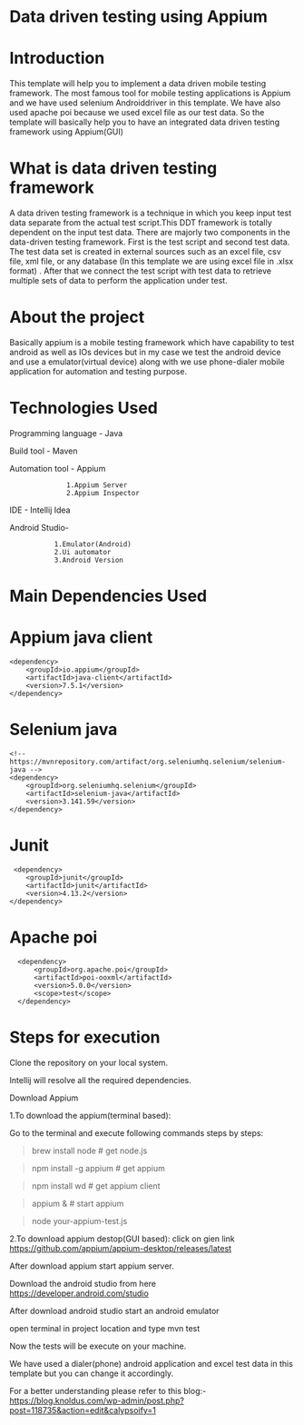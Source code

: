 # Data driven testing using Appium

# Introduction
This template will help you to implement a data driven mobile testing framework. The most famous tool for mobile testing applications is Appium and we have used selenium Androiddriver in this template. We have also used apache poi because we used excel file as our test data. So the template will basically help you to have an integrated data driven testing framework using Appium(GUI)

# What is data driven testing framework
A data driven testing framework is a technique in which you keep input test data separate from the actual test script.This DDT framework is totally dependent on the input test data. There are majorly two components in the data-driven testing framework. First is the test script and second test data. The test data set is created in external sources such as an excel file, csv file, xml file, or any database (In this template we are using excel file in .xlsx format) . After that we connect the test script with test data to retrieve multiple sets of data to perform the application under test.

# About the project
Basically appium is a mobile testing framework which have capability to test android as well as IOs devices but in my case we test the android device and use a emulator(virtual device) along with we use phone-dialer mobile application for automation and testing purpose.  

# Technologies Used
Programming language - Java

Build tool - Maven

Automation tool - Appium
                  
                  1.Appium Server
                  2.Appium Inspector

IDE - Intellij Idea

Android Studio-

               1.Emulator(Android)
               2.Ui automator
               3.Android Version

# Main Dependencies Used

# Appium java client
<!-- https://mvnrepository.com/artifact/io.appium/java-client -->
    <dependency>
        <groupId>io.appium</groupId>
        <artifactId>java-client</artifactId>
        <version>7.5.1</version>
    </dependency>
    
# Selenium java    
    <!-- https://mvnrepository.com/artifact/org.seleniumhq.selenium/selenium-java -->
    <dependency>
        <groupId>org.seleniumhq.selenium</groupId>
        <artifactId>selenium-java</artifactId>
        <version>3.141.59</version>
    </dependency>
    
    
 # Junit    
     <dependency>
        <groupId>junit</groupId>
        <artifactId>junit</artifactId>
        <version>4.13.2</version>
    </dependency>
    
    
    
# Apache poi
      <dependency>
          <groupId>org.apache.poi</groupId>
          <artifactId>poi-ooxml</artifactId>
          <version>5.0.0</version>
          <scope>test</scope>
      </dependency>
        
        
        
# Steps for execution

Clone the repository on your local system.

Intellij will resolve all the required dependencies.

Download Appium

1.To download the appium(terminal based):

Go to the terminal and execute following commands steps by steps:
 
 > brew install node      # get node.js

 > npm install -g appium  # get appium

 > npm install wd         # get appium client

 > appium &               # start appium

 > node your-appium-test.js

2.To download appium destop(GUI based):
  click on gien link https://github.com/appium/appium-desktop/releases/latest
    
After download appium start appium server.

Download the android studio from here https://developer.android.com/studio

After download android studio start an android emulator

open terminal in project location and type mvn test 

Now the tests will be execute on your machine.

We have used a dialer(phone) android application and excel test data in this template but you can change it accordingly.

For a better understanding please refer to this blog:- https://blog.knoldus.com/wp-admin/post.php?post=118735&action=edit&calypsoify=1
        

